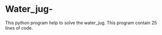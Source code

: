 # Water_jug-
This python program help to solve the water_jug. This program contain 25 lines of code.
